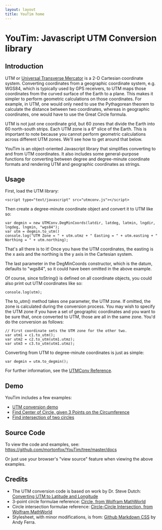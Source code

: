 ```yaml
---
layout: layout
title: YouTim home
---
```


# YouTim: Javascript UTM Conversion library

## Introduction

UTM or [Universal Transverse
Mercator](http://en.wikipedia.org/wiki/Universal\_Transverse\_Mercator\_coordinate\_system)
is a 2-D Cartesian coordinate system. Converting coordinates from a geographic
coordinate system, e.g. WGS84, which is typically used by GPS receivers, to UTM
maps those coordinates from the curved surface of the Earth to a plane. This
makes it simpler to perform geometric calculations on those coordinates. For
example, in UTM, one would only need to use the Pythagorean theorem to
calculate the distance between two coordinates, whereas in geographic
coordinates, one would have to use the Great Circle formula.

UTM is not just one coordinate grid, but 60 zones that divide the Earth into 60
north-south strips. Each UTM zone is a 6° slice of the Earth. This is important
to note because you cannot perform geometric calculations across different UTM
zones. We'll see how to get around that below.

YouTim is an object-oriented Javascript library that simplifies converting to
and from UTM coordinates. It also includes some general-purpose functions for
converting between degree and degree-minute coordinate formats and rendering
UTM and geographic coordinates as strings.

## Usage

First, load the UTM library:

    <script type="text/javascript" src="utmconv.js"></script>

Then create a degree-minute coordinate object and convert it to UTM like so:

    var degmin = new UTMConv.DegMinCoords(latdir, latdeg, latmin, lngdir, lngdeg, lngmin, "wgs84");
    var utm = degmin.to_utm()
    console.log("UTM Zone = " + utm.utmz + " Easting = " + utm.easting + " Northing = " + utm.northing);

That's all there is to it! Once you have the UTM coordinates, the easting is
the x axis and the northing is the y axis in the Cartesian system.

The last parameter in the DegMinCoords constructor, which is the datum,
defaults to "wgs84", so it could have been omitted in the above example.

Of course, since toString() is defined on all coordinate objects, you could
also print out UTM coordinates like so:

    console.log(utm);

The to\_utm() method takes one parameter, the UTM zone. If omitted, the zone is
calculated during the conversion process. You may wish to specify the UTM zone
if you have a set of geographic coordinates and you want to be sure that, once
converted to UTM, those are all in the same zone. You'd do the conversion as
follows:

    // First coordinate sets the UTM zone for the other two.
    var utm1 = c1.to_utm();
    var utm2 = c2.to_utm(utm1.utmz);
    var utm3 = c3.to_utm(utm1.utmz);

Converting from UTM to degree-minute coordinates is just as simple:

    var degmin = utm.to_degmin();

For further information, see the [UTMConv Reference](https://github.com/mortonfox/YouTim/wiki/API-Reference).

## Demo

YouTim includes a few examples:

* [UTM conversion demo](utmdemo.htm)
* [Find Center of Circle, given 3 Points on the Circumference](centercirc.htm)
* [Find intersection of two circles](isectcirc.htm)

## Source Code

To view the code and examples, see: <https://github.com/mortonfox/YouTim/tree/master/docs>

Or just use your browser's "view source" feature when viewing the above examples.

## Credits

* The UTM conversion code is based on work by Dr. Steve Dutch: [Converting UTM
  to Latitude and
  Longitude](http://www.uwgb.edu/dutchs/UsefulData/UTMFormulas.htm)
* 3-point circle formulae reference: [Circle, from Wolfram
  MathWorld](http://mathworld.wolfram.com/Circle.html)
* Circle intersection formulae reference: [Circle-Circle Intersection, from
  Wolfram MathWorld](http://mathworld.wolfram.com/Circle-CircleIntersection.html)
* Stylesheet, with minor modifications, is from: [Github Markdown
  CSS](https://gist.github.com/andyferra/2554919) by Andy Ferra.

<!-- vim:set tw=0: -->
